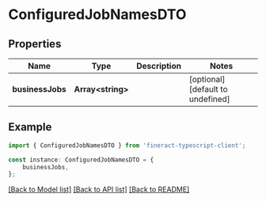 # ConfiguredJobNamesDTO


## Properties

Name | Type | Description | Notes
------------ | ------------- | ------------- | -------------
**businessJobs** | **Array&lt;string&gt;** |  | [optional] [default to undefined]

## Example

```typescript
import { ConfiguredJobNamesDTO } from 'fineract-typescript-client';

const instance: ConfiguredJobNamesDTO = {
    businessJobs,
};
```

[[Back to Model list]](../README.md#documentation-for-models) [[Back to API list]](../README.md#documentation-for-api-endpoints) [[Back to README]](../README.md)
